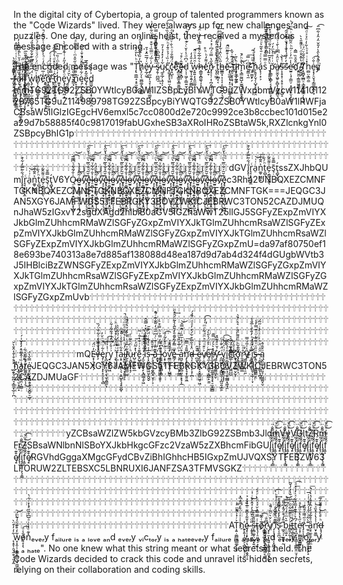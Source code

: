 In the digital city of Cybertopia, a group of talented programmers known as the "Code Wizards" lived. They were always up for new challenges and puzzles. One day, during an online heist, they received a mysterious message encoded with a string.

The encoded message was "Ṭ̢̛̣̳̲̘͕̥̫̯̞̺̞͗ͪ̔͑ͯ͒͢ͅh̸̨̗̤̩̖̫̻͚͔̥͕̳̺͆̓̋̔̍͛̎ͩ̉ͣ̀̕ĕ̷̙̲̗͖͑́̅̅̑̽̉̄͟y̡̲̤̲͎͉̞̹̩͚͖̘͚̮̒ͨ̅́̈̿̏͑̌͒̿̓ͧ͋͋́͗ ̶̈ͥ̾̋̽̒͌͐͆ͦ͗͆ͬ̿͏̸̵͍̮̤͖͖͍̝̖͍̳͍͕̭̫s̷̷̡̱̹̪̲̪̅̍̈͆͆̑͆͛͢ͅų̼̥̲̗̣̹͔͋͗̓̽̒̉̓̄ͅc̊͗̏͑́̉ͣ̄̒ͪ͂͂̈́̍̏̐̔̐͘͡҉̨͖͙̥͓͖̤̤̹̤ͅc̗̘̺̖̹̽̈́͌̐ͮ̇ͪ̐ͮ͂͆̈̉ͣ̕ͅeͫ̀̂͝҉̥̻̫͓̳̱͙̳͍̳̘͔͟ȩ̵̶̢͓̻̦͊̂ͨ̊ͮd̦̩̹͖̗̦̳͍̮̦̠̦̭ͮ͆ͩ̾͐̆ͨͨ͊̋̒ͥ͊ͨ̅͝ ̫̬͎̱͔͍̗͚̻̎̓̎̒̒͘w̞͍͍͎̖̭̼̼͈̝̩͑̑̈́̉ͦ̑̚͡h̷̶̯͇̱̝̻͚̖͎͕̗̣͖̞͛͋̅͋ͤ̄̉̿̾̍̀ͥ̈́̒͢eͯ͌̒ͪͪ̊҉̜͍̞n̷̡̝͔̦̣͎̪̗̼͉̜̣͉̳͓͖̫̂̋̔̿ͧ́͆ͬ̽͐͗ͨ ̨̡̩͖̜ͫ̋́́̄ͩ̍ͩͣ̊͟t̨̡̹̼̲͙͔ͯ̄͆̄̋͆̑̽͛̔̌̋ͨ̍ͦ̍͗ͫ͢͞h̵̵̳̳͙̣̩͎͔͕̰͍̮͍͕͉̬̋͗̈͗̂̇͋̒̾ͩ͆ͩ̏̕ͅē̈́̂͗͒͌ͫ̑̚͟҉̴̧̝̫͚͔͉͓̠͉̹̤̪̼̞̪̩̰ͅ ̵̮̖̤̬̥̯̘͎̘͕̤̹͙̄̂ͩ͊ͬ̌̀ţͤ̈̑͢͞͏̣̦̟̞̦̘͕̼̩̗i̷͙̙̫̲̦̰͚ͪͩ̇ͅm̙͉͇̰̰̺̝̫͚̠̠̩̹̭̟͇͍̀̐ͪ́̚͜ͅe̵̴̛͈̳̣̖̼͆ͥ̿͞ ͥ̎ͫ́ͥ̃҉̡͏̠͚̬̙̗͝ḩ̭̥̗̬̗̩̺̟̙͈̣͈̯ͦ̾̾́̀́á̢̖̹͙͕͗ͯͨͬ̄͛̄̃͛ͧͩ̚sͦ̿̿ͦ͐ͨͣͣ̈̉ͫ͛͊́ͭ͏̵̺̘̯̘̰̯̯̲͎͎̳̣̯̻̣͘͠ ̞̜̥͍͈̠͛̈̽̌̅̍̾͛ͣ͂ͧ͂̆̿ͣ̽͐͟p̵̛̖̳̤̖̻̙͔͔̼͍̭͇͕̖̱̞̆ͥ͗̊͛̇ͫ̒́͜ͅȧ̸̶͈̮̫͓͖̥̙̻͓̩͖̲̼̻͉̀ͧ̂ͯ͆͆͗̀̄͗ͮ̄̒͋̓̾ṣ̴͎̥̝̜͔̠̥̹̜̗͈̺̝̃ͭ̾̚͢͝ś̓̓̏́̔̐͑́̌ͨ͆͒̑̃̚͏̷̷͕̗̜͕̜͡e̷̛̫͍̜̘̜͇̤̦͙̼͈̤̞̤̖̙̱͎̔̍ͫ̓ͬͬ͂ͪ̑̃ͫ̄̐ͥͬͫͭ̀̕d̄̌̊̏̿̂҉̫͈̮͈͔̳͚͖͍̳̟̦͍
̸̴̟̬̫̗ͮ̔̆̽̽ͩ͗ͤ͌̎͛̀̚T̸͙̫̻̟̲̻̠͉͇͚̠͇̳̦̖͓͖̄ͤ̐̄̃ͮ̈́ͨh̫̻̤͕͇̯̫̽͗ͥ̊̍ͪ͋̓ͦ̉ͯͩ̅͠e̴̞͓̗̠̬̘̗͇͚͎̪̙̥͗̐̈͡yͦ̋̓̀̀̂͛̓̎̌̈̒̑̓͋͆̎̚͏͏͉͖̺͘͡ ͨ̿͊ͮ͂̐͏̶̶̗̭̙f̷͎̲̜̖̻͖̤̱̱̞̝̺͖̤͐ͫ̓ͧ̑͂ͭ͗͑ͭ̒ͦ̂̕͢a̷̷̴͎͉͕̮̔̏̆̉͌ͥ̉̆ͪ̾͂̒̍̔̒̚i̾̓͂͒̐ͮ̋͜͞͏̫͔͎͕̲͚̯̼͓͕̺̙̥̖͓̰l̷̨̞̟͍̳͍̺͚͙̼̰̺̣͓̞̓ͬ̓ͨͣͬ͛͊̏̅͢ ̛̦̳͔͉̜̦̺̰̪͈͙̦̙͛͆ͩ̌͗̆ͥͪ͜w̢̡͔̖̲̺̹̫̣̝̠͓̞̹̬̖͗̈́͆̿̐̃̅͋̐͋̊̓̎́̉ͥ͘ͅh̸̡̹̙͖̰͇̲̱̙̗͗̅ͥͫ̈́ͨ̈́ͧͦ̐ͭ́ͦͤͬ̎͘̕ͅȇ͑̅ͦͬ̋̒ͨͪ̾ͧ̒̋ͭͯ̿ͤ̚҉̛̯͍̠̳̗͍̺͚͇̞͚͉̘̥n̸̞̞͇̰̪̲͇͔̜͖̜̳̹̲̣̗̅͛ͪ̇ͤͨ͘͢ ̵́̿̽ͪ̊̔̉͑ͤ͡͡҉̙̗͕̯̯̭͉t̞̤̰͕͙͖̜̥̱̠̂ͬ́ͪͮ̽ͩ̔̉̊ͫ̀͡h̫͈̟̙͇͕̘̓ͮ̒͋ͫ̇̇̏͞e̢̡̥͇̼̩͖̣̠ͧ̀̐͒̇̓̋̓ͭ͋ͯ̅̄̀̀ͅỳ̮̤̯̳̘̆́́ͦ͘ ͩ̎̆͏̶̢̱̭͇͙͝n̟̞̝̱̹̩̝͍͔ͪ͌ͪ͂ͦ̋̆̊ͫͨ͐͌̃͂ͣ̚͘ę̹͖̦̗̪̝̱̪͚̠ͨ͋ͤ̊̎̂ͧ̓͗̄͑͂̀̚͜͝ͅȇ̡̢̠͙̮͓͂̽̿ͩ̀̅͘d͇͖͉̱͕͖̗͓̪̝̙̹̯͐̓̈̒́ ̴͎̖̞͎̖̽͐̄̒͆́͐̊̈́͐ͨ͋̀͢h̢̗̗̮̞͎̮̳ͩͨ̂́i̓́̇ͩ̐͋ͣͪ҉̡̡̡̼̬͙͍͉̪̣̮̯̲̥͔͇m̷̏̌ͯ̓ͤ͂ͥ̐̄ͬ́̇ͦ͠͏̛͎̮̪̬̯̲̙TG92TG92ZSB0YWtlcyB0aW1lZSBpcyBiYWTG9uZWxpbmVzcw1141011229765TG9uZ114989798TG92ZSBpcyBiYWQTG92ZSB0YWtlcyB0aW1lRWFjaCBsaW5lIGlzIGEgcHV6emxl5c7cc0800d2e720c9992ce3b8ccbec101d015e2a29d7b58885f40c9817019fabUGxheSB3aXRoIHRoZSBtaW5k,RXZlcnkgYnl0ZSBpcyBhIG1p🕆🕆🕆🕆🕆🕆🕆🕆🕆🕆🕆🕆🕆🕆🕆🕆🕆🕆🕆🕆🕆🕆🕆🕆🕆🕆🕆🕆🕆🕆🕆🕆🕆🕆🕆🕆🕆🕆🕆🕆🕆🕆🕆🕆🕆🕆🕆🕆🕆🕆🕆🕆🕆🕆🕆🕆🕆🕆🕆🕆🕆🕆🕆🕆🕆🕆🕆🕆🕆🕆🕆🕆🕆🕆🕆🕆🕆🕆🕆🕆🕆🕆🕆🕆🕆🕆🕆🕆🕆🕆🕆🕆🕆🕆🕆🕆🕆🕆🕆🕆🕆🕆🕆🕆🕆🕆🕆🕆🕆🕆🕆🕆🕆🕆🕆🕆🕆🕆🕆🕆🕆🕆🕆🕆🕆🕆🕆🕆🕆🕆🕆🕆🕆🕆🕆🕆🕆🕆🕆🕆🕆🕆🕆🕆🕆🕆🕆🕆🕆🕆🕆🕆🕆🕆🕆🕆🕆🕆🕆🕆🕆🕆🕆🕆🕆🕆🕆🕆🕆🕆🕆🕆🕆🕆🕆🕆🕆🕆🕆🕆🕆🕆🕆🕆🕆🕆🕆🕆🕆🕆🕆🕆🕆🕆🕆🕆🕆🕆🕆🕆🕆🕆🕆🕆🕆🕆🕆🕆🕆dGVī̢̙̜̘̦́͋̃̿̓͋͒r̘̘͙̟͈͙̼ͨa̠ͬ͗͑͝n͚̥͖͇̝͐̈̌̄͋͞t̠̻̹ͪ́͋e̗͔̳̠̗͚̖ͦ͌̂͂ͥs̘̣̄̿̄̆ţ̺̟͍̲́ssZXJhbQUmī̢̙̜̘̦́͋̃̿̓͋͒r̘̘͙̟͈͙̼ͨa̠ͬ͗͑͝n͚̥͖͇̝͐̈̌̄͋͞t̠̻̹ͪ́͋e̗͔̳̠̗͚̖ͦ͌̂͂ͥs̘̣̄̿̄̆ţ̺̟͍̲́V6YQ̴̵̠̱̲̩͕̟̣͍̟̱̙͔͙̭̲͎̍̐͋͋ͮ͆͆̅̚͡͝ȯ̵̴̫͍̙̦̪̳̘͖͚̥̰͔̩̗̞̃̃̑ͣ̓̀͜ͅvͩͦ̔̾҉̴̜͔̫̬̤͖̝̦͉͙̩͕͉͕͎͡e̡̘̖̼̞̰̙̜̼̘̘̰̜̮̲͖͙ͪ̆͂ͮ̐̏̅̀ͫ͗̔̆̋̀͘͞l̴̵̠̱̲̩͕̟̣͍̟̱̙͔͙̭̲͎̍̐͋͋ͮ͆͆̅̚͡͝ȯ̵̴̫͍̙̦̪̳̘͖͚̥̰͔̩̗̞̃̃̑ͣ̓̀͜ͅvͩͦ̔̾҉̴̜͔̫̬̤͖̝̦͉͙̩͕͉͕͎͡e̡̘̖̼̞̰̙̜̼̘̘̰̜̮̲͖͙ͪ̆͂ͮ̐̏̅̀ͫ͗̔̆̋̀͘͞l̴̵̠̱̲̩͕̟̣͍̟̱̙͔͙̭̲͎̍̐͋͋ͮ͆͆̅̚͡͝ȯ̵̴̫͍̙̦̪̳̘͖͚̥̰͔̩̗̞̃̃̑ͣ̓̀͜ͅvͩͦ̔̾҉̴̜͔̫̬̤͖̝̦͉͙̩͕͉͕͎͡e̡̘̖̼̞̰̙̜̼̘̘̰̜̮̲͖͙ͪ̆͂ͮ̐̏̅̀ͫ͗̔̆̋̀͘͞l̴̵̠̱̲̩͕̟̣͍̟̱̙͔͙̭̲͎̍̐͋͋ͮ͆͆̅̚͡͝ȯ̵̴̫͍̙̦̪̳̘͖͚̥̰͔̩̗̞̃̃̑ͣ̓̀͜ͅvͩͦ̔̾҉̴̜͔̫̬̤͖̝̦͉͙̩͕͉͕͎͡e̡̘̖̼̞̰̙̜̼̘̘̰̜̮̲͖͙ͪ̆͂ͮ̐̏̅̀ͫ͗̔̆̋̀͘͞l̴̵̠̱̲̩͕̟̣͍̟̱̙͔͙̭̲͎̍̐͋͋ͮ͆͆̅̚͡͝ȯ̵̴̫͍̙̦̪̳̘͖͚̥̰͔̩̗̞̃̃̑ͣ̓̀͜ͅvͩͦ̔̾҉̴̜͔̫̬̤͖̝̦͉͙̩͕͉͕͎͡e̡̘̖̼̞̰̙̜̼̘̘̰̜̮̲͖͙ͪ̆͂ͮ̐̏̅̀ͫ͗̔̆̋̀͘͞l̴̵̠̱̲̩͕̟̣͍̟̱̙͔͙̭̲͎̍̐͋͋ͮ͆͆̅̚͡͝ȯ̵̴̫͍̙̦̪̳̘͖͚̥̰͔̩̗̞̃̃̑ͣ̓̀͜ͅvͩͦ̔̾҉̴̜͔̫̬̤͖̝̦͉͙̩͕͉͕͎͡e̡̘̖̼̞̰̙̜̼̘̘̰̜̮̲͖͙ͪ̆͂ͮ̐̏̅̀ͫ͗̔̆̋̀͘͞l̴̵̠̱̲̩͕̟̣͍̟̱̙͔͙̭̲͎̍̐͋͋ͮ͆͆̅̚͡͝ȯ̵̴̫͍̙̦̪̳̘͖͚̥̰͔̩̗̞̃̃̑ͣ̓̀͜ͅvͩͦ̔̾҉̴̜͔̫̬̤͖̝̦͉͙̩͕͉͕͎͡e̡̘̖̼̞̰̙̜̼̘̘̰̜̮̲͖͙ͪ̆͂ͮ̐̏̅̀ͫ͗̔̆̋̀͘͞l̴̵̠̱̲̩͕̟̣͍̟̱̙͔͙̭̲͎̍̐͋͋ͮ͆͆̅̚͡͝ȯ̵̴̫͍̙̦̪̳̘͖͚̥̰͔̩̗̞̃̃̑ͣ̓̀͜ͅvͩͦ̔̾҉̴̜͔̫̬̤͖̝̦͉͙̩͕͉͕͎͡e̡̘̖̼̞̰̙̜̼̘̘̰̜̮̲͖͙ͪ̆͂ͮ̐̏̅̀ͫ͗̔̆̋̀͘͞l̴̵̠̱̲̩͕̟̣͍̟̱̙͔͙̭̲͎̍̐͋͋ͮ͆͆̅̚͡͝ȯ̵̴̫͍̙̦̪̳̘͖͚̥̰͔̩̗̞̃̃̑ͣ̓̀͜ͅvͩͦ̔̾҉̴̜͔̫̬̤͖̝̦͉͙̩͕͉͕͎͡e̡̘̖̼̞̰̙̜̼̘̘̰̜̮̲͖͙ͪ̆͂ͮ̐̏̅̀ͫ͗̔̆̋̀͘͞c3Rha2UNBQXEZCMNFTGKNBQXEZCMNFTGKNBQXEZCMNFTGKNBQXEZCMNFTGK===JEQGC3JAN5XGY6JAMFWGS5TFEBRGKY3BOVZWKICJEBRWC3TON52CAZDJMUQnJhaW5zIGxvY2sgdXAgd2hlbiB0aGV5IGZhaWwT25lIGJ5SGFyZExpZmVIYXJkbGlmZUhhcmRMaWZlSGFyZGxpZmVIYXJkTGlmZUhhcmRsaWZlSGFyZExpZmVIYXJkbGlmZUhhcmRMaWZlSGFyZGxpZmVIYXJkTGlmZUhhcmRsaWZlSGFyZExpZmVIYXJkbGlmZUhhcmRMaWZlSGFyZGxpZmU=da97af80750ef18e693be740313a8e7d885af138088d48ea187d9d7ab4d324f4dGUgbWVtb3J5IHBlciBzZWNSGFyZExpZmVIYXJkbGlmZUhhcmRMaWZlSGFyZGxpZmVIYXJkTGlmZUhhcmRsaWZlSGFyZExpZmVIYXJkbGlmZUhhcmRMaWZlSGFyZGxpZmVIYXJkTGlmZUhhcmRsaWZlSGFyZExpZmVIYXJkbGlmZUhhcmRMaWZlSGFyZGxpZmUvb🕆🕆🕆🕆🕆🕆🕆🕆🕆🕆🕆🕆🕆🕆🕆🕆🕆🕆🕆🕆🕆🕆🕆🕆🕆🕆🕆🕆🕆🕆🕆🕆🕆🕆🕆🕆🕆🕆🕆🕆🕆🕆🕆🕆🕆🕆🕆🕆🕆🕆🕆🕆🕆🕆🕆🕆🕆🕆🕆🕆🕆🕆🕆🕆🕆🕆🕆🕆🕆🕆🕆🕆🕆🕆🕆🕆🕆🕆🕆🕆🕆🕆🕆🕆🕆🕆🕆🕆🕆🕆🕆🕆🕆🕆🕆🕆🕆🕆🕆🕆🕆🕆🕆🕆🕆🕆🕆🕆🕆🕆🕆🕆🕆🕆🕆🕆🕆🕆🕆🕆🕆🕆🕆🕆🕆🕆🕆🕆🕆🕆🕆🕆🕆🕆🕆🕆🕆🕆🕆🕆🕆🕆🕆🕆🕆🕆🕆🕆🕆🕆🕆🕆🕆🕆🕆🕆🕆🕆🕆🕆🕆🕆🕆🕆🕆🕆🕆🕆🕆🕆🕆🕆🕆🕆🕆🕆🕆🕆🕆🕆🕆🕆🕆🕆🕆🕆🕆🕆🕆🕆🕆🕆🕆🕆🕆🕆🕆🕆🕆🕆🕆🕆🕆🕆🕆🕆🕆🕆🕆🕆🕆🕆🕆🕆🕆🕆🕆🕆🕆🕆🕆🕆🕆🕆🕆🕆🕆🕆🕆🕆🕆🕆🕆🕆🕆🕆🕆🕆🕆🕆🕆🕆🕆🕆🕆🕆🕆🕆🕆🕆🕆🕆🕆🕆🕆🕆🕆🕆🕆🕆🕆🕆🕆🕆🕆🕆🕆🕆🕆🕆🕆🕆🕆🕆🕆🕆🕆🕆🕆🕆🕆🕆🕆🕆🕆🕆🕆🕆🕆🕆🕆🕆🕆🕆🕆🕆🕆mQE̵͙̩͉̮̭͉̦̓̈̈́͘v̶̧ͣͣ̆̿̀̇ͦ͋̐̈́̏͏͔̜̯̝͓̩̘͈̗è̡̜̪͈̣̹͓̙͎̜̜̹͉̻͋ͧ̈́ͪ̆̓͜ͅr̢̪̝̘̙͎̼͙͔̖̫̩̭̳̼͎ͥ̾͐ͯͩ͢͡y̠̞̻͙̭͖͗͗̆ͬͯ̂̾́͋̋͑͋̕ ̧͉̺̱̱̙͐ͥ͆̈́͋ͨ̊̌̏͐̇ͪf̦̲̣ͤ̿ͤ̈̒̇̉͋̀̀a͔̟͕̘͙͍̖͉͕̭̺̥̖̘̥̮̺̜͒͋ͥ̐ͤͨ̎̽ͫ͢į̶̛̱͖̣̰̣̲͉̟̥̥̗̩ͨ̒ͪ͐̾̔͆ͮͣͫͫͧͦ̚l̸̰̖͎͖̣̯͍͇̤͚͂ͮ͆ͦͥ̎̅͐̒ͮ̀ͣ̒̍̚ͅu̵̦͉̻͙͈̗̝̗ͪͭ̓ͧ͊̈ͣr̺̠̱͔̼̖͍̲̔̽̃̈́ͬ͞e̙̺̥̻̲̱͊ͯ͗͗͒̔̈ͥ͂͢ ̴̡̛̼̞̞̣̳̖̙͙̪͇̦̥͖̊̋ͯ͛̆͛̊ͭ̚ï̐͐̇͂̂͆ͫͥͬ̽̍̿̄̂͏̧̯̮̼͙͔̮͉̤̠̕͢s̵̩͓̰̭̬̪̺͖̤̙̭̬̬̓ͯͯ̔͋ͬ̈́̇͊̆ͅ ̴̵̗͉̥̥̖͔̯̬̻̟̮̝̦͕ͪ̔ͧ̂͢͞ā͊̈̾͑́ͨ͑͆̋ͩ̒͌̐͊ͬ͋̚҉̯̬̟̘ ̶͙̩̟͎̺̟̼̯̪̲̩̱͈̹͐̅̾̿̒̿͐ͪ̿͒͛̇l̒͆̍́͏̱̱͍̼̘͓̭̻͔̪ó͕̟̩̰̦ͦ̂ͣ̌̓̃̍̎͢͟͡v̼͇̰̳̬̟̬̩̺͇̠̒ͩ̂́́̚͢ͅe̶͇̗͕̠̭̟̽ͫ̿̓͂̌͊ͣ̓̆͂̀̾̃̈́̑̂ͩ͢ ̵̧̹͎̤̪̤͙̞̰̳͐ͫ̇̅ͤ̏̀ͫ̃͟a͖̮͕̱̺̩̙̻͈̣̹͙͕͎̲͒̈́̈́̒ͬ̎̇ͬ̋̿̌̚̕͝n̡̨̛̘̫͍̬͓͉̝̩̱̤͖͌̄̉̿̏͞d̴̷̷͉͎͈̯͈̥͎̞̜̪̈̽̉̐̅͒͋́̒̓ͣͩͬ̆̉́̚ ̶̶͒̈̑̚͏̪̯̟͘e̷̡̼̘͇͓̪̟̞̬͇͈͖̥͖͂̏̉̉ͣv̸̹̣̬̺̤̭͐ͦ̄ͥͫ͐̈ͩ͋ͬͫͬ́͗̕͡e̸͉̼̝͔̝̬͇͓͔̪̳̙̮̫ͪͬ͐̊̈́̍̎̀́͢ŕ̸̵̨̯̘̲͙̖̘̱͚̱͔̝͔͉̠͈̩͇̻̽̀͛̓ͫ̿̄͘y̴̛̛̳̦̙̯͍̫͇͖͎̬͐͗̆͑̊͊̏̽ ̵̭̪͖͍̙͕͓̳̺̯̜͎̪͈̯̗̲̱͑̈́͒ͭͨv̡̲͉̮͙̹̲͔͇̠͎͎̜ͩ̈́̈́̀ͣ͜͡ͅͅî͍̦̻̰̭̺͍͉̠̯̙̲͇͙͖̘̯ͦ̉̑̅͠c̅̍̅ͣ̈́͛͛͏̮̘̻̻̱̤̺̲̹͈͔̹͖̼̺̺͘t̉ͯ̄̍̏҉̷̛̰̘̯̭̥̜̻̤̙̬̜͠ơ̧̨̳̘̻̦̥͕̄͂͊̌ͪͫ̎͌̈́̄ͥ͛̔ͨ̽̀r̷̛̯̘̳̭̜̳̳̲̊ͣ̈̕y̸̴͇̱̝̜̮͎̠͈̎ͯ͗ͫ́̿ ̅̓̈ͨͩͥ̓̐̊ͨ̅̐ͤ҉̹͚̮̩͔i̧̛̖͍̖̩̥̺̱̦̞̲̹̜̞ͯ̈́ͣ̒͝ͅs̶̷̢͍͉̗̹͙̳̻̳͕̤ͧ̋ͧͮ͊͗̇ͧ͗͊̿̓̾ͅ ̵̷̵̦̦͇͔̜̣͚̙͉̪͎̑̑̇̈͐ͪ͐ͨ͑̀̍ͥ̋̃́ͅą̬͈͚̠̥̤͈̘̦͖͚̰͓̮ͧ̌̐̂ ̛̯̯̟̖͚̪͉͎͇̼̟̲̠̹̪ͦ̊͒̍̄̓̂̐̀̆hͤ̉̓͟҉̙̲̘̠̞̻̖̮͕̥̲͓a͚̠̦̬̟̬̱̤̦̤͇͑̏ͭ̂͌̈̽̒̓̌ͥ́͟t̸̛͚͚̟̠͔̯̩̗̉̅͌̌͑͋̚͜e̴̍̿̌̔́͘͏̬̙̬̮̥̱̳̭̗̥͔̬̻̠̠̲̞JEQGC3JAN5XGY6JAMFWGS5TFEBRGKY3BOVZWKICJEBRWC3TON52CAZDJMUaGF🕆🕆🕆🕆🕆🕆🕆🕆🕆🕆🕆🕆🕆🕆🕆🕆🕆🕆🕆🕆🕆🕆🕆🕆🕆🕆🕆🕆🕆🕆🕆🕆🕆🕆🕆🕆🕆🕆🕆🕆🕆🕆🕆🕆🕆🕆🕆🕆🕆🕆🕆🕆🕆🕆🕆🕆🕆🕆🕆🕆🕆🕆🕆🕆🕆🕆🕆🕆🕆🕆🕆🕆🕆🕆🕆🕆🕆🕆🕆🕆🕆🕆🕆🕆🕆🕆🕆🕆🕆🕆🕆🕆🕆🕆🕆🕆🕆🕆🕆🕆🕆🕆🕆🕆🕆🕆🕆🕆🕆🕆🕆🕆🕆🕆🕆🕆🕆🕆🕆🕆🕆🕆🕆🕆🕆🕆🕆🕆🕆🕆🕆🕆🕆🕆🕆🕆🕆🕆🕆🕆🕆🕆🕆🕆🕆🕆🕆🕆🕆🕆🕆🕆🕆🕆🕆🕆🕆🕆🕆🕆🕆🕆🕆🕆🕆🕆🕆🕆🕆🕆🕆🕆🕆🕆🕆🕆🕆🕆🕆🕆🕆🕆🕆🕆🕆🕆🕆🕆🕆🕆🕆🕆🕆🕆🕆🕆🕆🕆🕆🕆🕆🕆🕆🕆🕆🕆🕆🕆🕆🕆🕆🕆🕆🕆🕆🕆🕆🕆🕆🕆🕆🕆🕆🕆🕆🕆🕆🕆🕆🕆🕆🕆🕆🕆🕆🕆🕆🕆🕆🕆🕆🕆🕆🕆🕆🕆🕆🕆🕆🕆🕆🕆🕆🕆🕆🕆🕆🕆🕆🕆🕆🕆🕆🕆🕆🕆🕆🕆🕆🕆🕆🕆🕆🕆🕆🕆🕆🕆🕆🕆🕆🕆🕆🕆🕆🕆🕆🕆🕆🕆🕆🕆🕆🕆🕆🕆🕆yZCBsaWZlZW5kbGVzcyBMb3ZlbG92ZSBmb3JldmVyVGltZRmFrZSBsaWNlbnNlSBoYXJkbHkgcGFzc2VzaW5zZXBhcmFibGUl̢̛̖̤ͬ̃ͪͮi̡̡̭̘̦̞̖͔̳̋͆ͫͪ͌̐̈f̝͍̙̂̄̐͌̓ͦͫ̌͜͡ȩ̸̠͒͊͑l̢̛̖̤ͬ̃ͪͮi̡̡̭̘̦̞̖͔̳̋͆ͫͪ͌̐̈f̝͍̙̂̄̐͌̓ͦͫ̌͜͡ȩ̸̠͒͊͑l̢̛̖̤ͬ̃ͪͮi̡̡̭̘̦̞̖͔̳̋͆ͫͪ͌̐̈f̝͍̙̂̄̐͌̓ͦͫ̌͜͡ȩ̸̠͒͊͑l̢̛̖̤ͬ̃ͪͮi̡̡̭̘̦̞̖͔̳̋͆ͫͪ͌̐̈f̝͍̙̂̄̐͌̓ͦͫ̌͜͡ȩ̸̠͒͊͑l̢̛̖̤ͬ̃ͪͮi̡̡̭̘̦̞̖͔̳̋͆ͫͪ͌̐̈f̝͍̙̂̄̐͌̓ͦͫ̌͜͡ȩ̸̠͒͊͑l̢̛̖̤ͬ̃ͪͮi̡̡̭̘̦̞̖͔̳̋͆ͫͪ͌̐̈f̝͍̙̂̄̐͌̓ͦͫ̌͜͡ȩ̸̠͒͊͑RGVhdGggaXMgcGFydCBvZiBhIGhhcHB5IGxpZmUJVQXSYTFEBZW63LFORUW2ZLTEBSXC5LBNRUXI6JANFZSA3TFMVSGKZ🕆🕆🕆🕆🕆🕆🕆🕆🕆🕆🕆🕆🕆🕆🕆🕆🕆🕆🕆🕆🕆🕆🕆🕆🕆🕆🕆🕆🕆🕆🕆🕆🕆🕆🕆🕆🕆🕆🕆🕆🕆🕆🕆🕆🕆🕆🕆🕆🕆🕆🕆🕆🕆🕆🕆🕆🕆🕆🕆🕆🕆🕆🕆🕆🕆🕆🕆🕆🕆🕆🕆🕆🕆🕆🕆🕆🕆🕆🕆🕆🕆🕆🕆🕆🕆🕆🕆🕆🕆🕆🕆🕆🕆🕆🕆🕆🕆🕆🕆🕆🕆🕆🕆🕆🕆🕆🕆🕆🕆🕆🕆🕆🕆🕆🕆🕆🕆🕆🕆🕆🕆🕆🕆🕆🕆🕆🕆🕆🕆🕆🕆🕆🕆🕆🕆🕆🕆🕆🕆🕆🕆🕆🕆🕆🕆🕆🕆🕆🕆🕆🕆🕆🕆🕆🕆🕆🕆🕆🕆🕆🕆🕆🕆🕆🕆🕆🕆🕆🕆🕆🕆🕆🕆🕆🕆🕆🕆🕆🕆🕆🕆🕆🕆🕆🕆🕆🕆🕆🕆🕆🕆🕆🕆🕆🕆🕆🕆🕆🕆🕆🕆🕆🕆🕆🕆🕆🕆🕆🕆🕆🕆🕆🕆🕆🕆🕆🕆🕆🕆🕆🕆🕆🕆🕆🕆🕆🕆🕆🕆🕆🕆🕆🕆🕆🕆🕆🕆🕆🕆🕆🕆🕆🕆🕆🕆🕆🕆🕆🕆🕆🕆🕆🕆🕆🕆🕆🕆🕆🕆🕆🕆🕆🕆🕆🕆🕆🕆🕆🕆🕆🕆🕆🕆🕆🕆🕆🕆🕆🕆🕆🕆🕆🕆🕆🕆🕆🕆🕆🕆🕆🕆🕆🕆🕆🕆🕆🕆AT͎͍̣͚̻͚̲̲͚̙͙͙͐ͬ͐ͨ͌ͫ̈̊̕ͅh̍͗̍ͥ̈́ͤ͆͂̊̅̽҉͍͕͈̩̜̻̭̠̖̻̪͓͉̹̱ȩ̴͎̩̞̙͇̝̣̖̮͚͈͕̱̭̹̝ͣ̌͋͐̅͊ͦ̅̏͐ͯ͐ͅͅ ̴̧̨̘̦̯̱͙̎ͩͨ̆͂ͣ̓ͯ̂ͤ̆ͥ͗͜s̵͙̻͚̥̤̫̭̟͍͌̎̐̍͛͟͞ṫ̴̢̧̩̠͈̼̥̠̝͑̿̿͐̆ͯ̍ͪ̔ͥ́́o̸̅ͭ̏̆̚͡҉̵̹͇͍̬͚̹͙͉͙̲̳̻̤̘̯͙ŗ̤̳͙͔͖̠̞͍̙̤̦͈͆͂̐͘ỵ̸̨̨̼̣̙͉̱̣̝̲̖̗̙̼̬̘͉̟̍ͨ̆͛ͧ̃ͨ̎͛̚ ̡̛͔̜͙̜̤̩͓̪̲͙͖̔ͣͬ͛̑̌̓͢ͅͅi̽ͨ̍̀̊̄̾̃ͧ̍ͤ̾ͪ͢͏͈͉̗̺̻̀͡s̴̢̛͔͈̪̑̋̅̓̓͛̓̉͋͟ ͖̝̣̩̫̱̟̟̰̐̂̒͒ͨ̈̓͆̆̎̚͡͝b̩̤͖̝̄͛ͫͦ̒ͤ̃́͆ͧ̀͘i̵̛͇̯̗̰͕̝͈ͬ̉ͧ͊̂͋ͩͬ̆ͥ̄̔̓̒̌̃͟t̵̻̣͇̖̘̬̜ͮͭ͗ͣ͂ͩͦ̚̚ͅt͍̘̪͓̝̘͇̩̩͇̻̱̤̤̘̹́͆͐ͭ͊͊̓̅̑̌͋ͯ̇̒͑̽ͣ͟͡e̷̛͔͙̣̺̻̲̯͇̳̤̥̺̱ͯ̋̔̔͗̈̎̇ͣ͜ṙ̡͔͎͚̦ͧ̋̿͗̑͂̏ͅ ̶̼̠̠̳̝̜͙̻̭̭̞͎̙̝͊̀͂ͣͨ̊̾ͩ̊ͭ͗̇̅ͅͅa̧̠̼̥̱̹͈͍̼̣̠̎ͤ̊̃̉ͤ̓̂̓͒̍̔̀ͥ̀͘͞n̛̤̟͍͇͗̾̔ͭ̽̏ͯ͝d̶̝̘̗̘̞̤ͪͩ̓̉ͤ̐̆̒̅̚͜͞ ̨̝̥̹̯͉̼̯̖̦̮͙̰͋̓̓͒̈̀w̞͎̯̹̹̯̳̙͍̻͉̟̼͖̜͈̲͋̒̊͊ͩ̒̃ͫ́͝ͅǒ̸̵̘̞͎̖̾ͣ͡n̽͊ͤ̓̀͗ͣ̅͆̊̎̋ͣͥͬ͋̀͏͏̞̜̦ₑᵥₑᵣy fₐᵢₗᵤᵣₑ ᵢₛ ₐ ₗₒᵥₑ ₐₙd ₑᵥₑᵣy ᵥᵢcₜₒᵣy ᵢₛ ₐ ₕₐₜₑₑᵥₑᵣy fₐᵢₗᵤᵣₑ ᵢₛ ₐ ₗₒᵥₑ ₐₙd ₑᵥₑᵣy ᵥᵢcₜₒᵣy ᵢₛ ₐ ₕₐₜₑ". No one knew what this string meant or what secrets it held. The Code Wizards decided to crack this code and unravel its hidden secrets, relying on their collaboration and coding skills.
